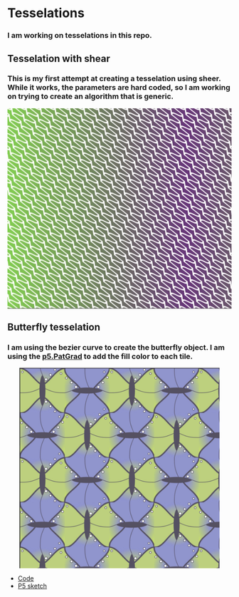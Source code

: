 # Tesselations

### I am working on tesselations in this repo.  

## Tesselation with shear

### This is my first attempt at creating a tesselation  using sheer.  While it works, the parameters are hard coded, so I am working on trying to create an algorithm that is generic.

<img class="img" src="ASSETS/shear.jpg" alt="Tesselation using shear" style=" display: block;
    margin-left: auto;
    margin-right: auto;" width="800" height="450">

## Butterfly tesselation

### I am using the bezier curve to create the butterfly object.  I am using the [p5.PatGrad](https://github.com/antiboredom/p5.patgrad) to add the fill color to each tile.

<img class="img" src="ASSETS/butterfly_spots.jpg" alt="Butterfly tesselation" style=" display: block;
    margin-left: auto;
    margin-right: auto;" width="450" height="450">

- [Code](https://github.com/kfahn22/tesselation/tree/main/BEZIER_TESSELATIIONS/butterfly)
- [P5 sketch](https://editor.p5js.org/kfahn/full/WEiU90gSw)
